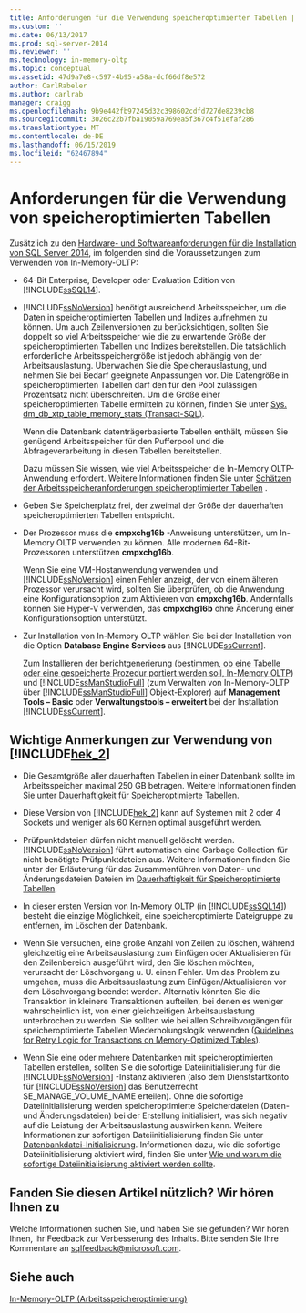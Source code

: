 ```yaml
---
title: Anforderungen für die Verwendung speicheroptimierter Tabellen | Microsoft-Dokumentation
ms.custom: ''
ms.date: 06/13/2017
ms.prod: sql-server-2014
ms.reviewer: ''
ms.technology: in-memory-oltp
ms.topic: conceptual
ms.assetid: 47d9a7e8-c597-4b95-a58a-dcf66df8e572
author: CarlRabeler
ms.author: carlrab
manager: craigg
ms.openlocfilehash: 9b9e442fb97245d32c398602cdfd727de8239cb8
ms.sourcegitcommit: 3026c22b7fba19059a769ea5f367c4f51efaf286
ms.translationtype: MT
ms.contentlocale: de-DE
ms.lasthandoff: 06/15/2019
ms.locfileid: "62467894"
---
```

# <a name="requirements-for-using-memory-optimized-tables"></a>Anforderungen für die Verwendung von speicheroptimierten Tabellen
  Zusätzlich zu den [Hardware- und Softwareanforderungen für die Installation von SQL Server 2014](../../sql-server/install/hardware-and-software-requirements-for-installing-sql-server.md), im folgenden sind die Voraussetzungen zum Verwenden von In-Memory-OLTP:  
  
-   64-Bit Enterprise, Developer oder Evaluation Edition von [!INCLUDE[ssSQL14](../../includes/sssql14-md.md)].  
  
-   [!INCLUDE[ssNoVersion](../../includes/ssnoversion-md.md)] benötigt ausreichend Arbeitsspeicher, um die Daten in speicheroptimierten Tabellen und Indizes aufnehmen zu können. Um auch Zeilenversionen zu berücksichtigen, sollten Sie doppelt so viel Arbeitsspeicher wie die zu erwartende Größe der speicheroptimierten Tabellen und Indizes bereitstellen. Die tatsächlich erforderliche Arbeitsspeichergröße ist jedoch abhängig von der Arbeitsauslastung. Überwachen Sie die Speicherauslastung, und nehmen Sie bei Bedarf geeignete Anpassungen vor. Die Datengröße in speicheroptimierten Tabellen darf den für den Pool zulässigen Prozentsatz nicht überschreiten. Um die Größe einer speicheroptimierten Tabelle ermitteln zu können, finden Sie unter [Sys. dm_db_xtp_table_memory_stats &#40;Transact-SQL&#41;](/sql/relational-databases/system-dynamic-management-views/sys-dm-db-xtp-table-memory-stats-transact-sql).  
  
     Wenn die Datenbank datenträgerbasierte Tabellen enthält, müssen Sie genügend Arbeitsspeicher für den Pufferpool und die Abfrageverarbeitung in diesen Tabellen bereitstellen.  
  
     Dazu müssen Sie wissen, wie viel Arbeitsspeicher die In-Memory OLTP-Anwendung erfordert. Weitere Informationen finden Sie unter [Schätzen der Arbeitsspeicheranforderungen speicheroptimierter Tabellen](memory-optimized-tables.md) .  
  
-   Geben Sie Speicherplatz frei, der zweimal der Größe der dauerhaften speicheroptimierten Tabellen entspricht.  
  
-   Der Prozessor muss die **cmpxchg16b** -Anweisung unterstützen, um In-Memory OLTP verwenden zu können. Alle modernen 64-Bit-Prozessoren unterstützen **cmpxchg16b**.  
  
     Wenn Sie eine VM-Hostanwendung verwenden und [!INCLUDE[ssNoVersion](../../includes/ssnoversion-md.md)] einen Fehler anzeigt, der von einem älteren Prozessor verursacht wird, sollten Sie überprüfen, ob die Anwendung eine Konfigurationsoption zum Aktivieren von **cmpxchg16b**. Andernfalls können Sie Hyper-V verwenden, das **cmpxchg16b** ohne Änderung einer Konfigurationsoption unterstützt.  
  
-   Zur Installation von In-Memory OLTP wählen Sie bei der Installation von die Option **Database Engine Services** aus [!INCLUDE[ssCurrent](../../../includes/sscurrent-md.md)].  
  
     Zum Installieren der berichtgenerierung ([bestimmen, ob eine Tabelle oder eine gespeicherte Prozedur portiert werden soll, In-Memory OLTP](determining-if-a-table-or-stored-procedure-should-be-ported-to-in-memory-oltp.md)) und [!INCLUDE[ssManStudioFull](../../../includes/ssmanstudiofull-md.md)] (zum Verwalten von In-Memory-OLTP über [!INCLUDE[ssManStudioFull](../../../includes/ssmanstudiofull-md.md)] Objekt-Explorer) auf **Management Tools – Basic** oder **Verwaltungstools – erweitert** bei der Installation [!INCLUDE[ssCurrent](../../../includes/sscurrent-md.md)].  
  
## <a name="important-notes-on-using-includehek2includeshek-2-mdmd"></a>Wichtige Anmerkungen zur Verwendung von [!INCLUDE[hek_2](../../../includes/hek-2-md.md)]  
  
-   Die Gesamtgröße aller dauerhaften Tabellen in einer Datenbank sollte im Arbeitsspeicher maximal 250 GB betragen. Weitere Informationen finden Sie unter [Dauerhaftigkeit für Speicheroptimierte Tabellen](durability-for-memory-optimized-tables.md).  
  
-   Diese Version von [!INCLUDE[hek_2](../../../includes/hek-2-md.md)] kann auf Systemen mit 2 oder 4 Sockets und weniger als 60 Kernen optimal ausgeführt werden.  
  
-   Prüfpunktdateien dürfen nicht manuell gelöscht werden. [!INCLUDE[ssNoVersion](../../includes/ssnoversion-md.md)] führt automatisch eine Garbage Collection für nicht benötigte Prüfpunktdateien aus. Weitere Informationen finden Sie unter der Erläuterung für das Zusammenführen von Daten- und Änderungsdateien Dateien im [Dauerhaftigkeit für Speicheroptimierte Tabellen](durability-for-memory-optimized-tables.md).  
  
-   In dieser ersten Version von In-Memory OLTP (in [!INCLUDE[ssSQL14](../../includes/sssql14-md.md)]) besteht die einzige Möglichkeit, eine speicheroptimierte Dateigruppe zu entfernen, im Löschen der Datenbank.  
  
-   Wenn Sie versuchen, eine große Anzahl von Zeilen zu löschen, während gleichzeitig eine Arbeitsauslastung zum Einfügen oder Aktualisieren für den Zeilenbereich ausgeführt wird, den Sie löschen möchten, verursacht der Löschvorgang u. U. einen Fehler. Um das Problem zu umgehen, muss die Arbeitsauslastung zum Einfügen/Aktualisieren vor dem Löschvorgang beendet werden. Alternativ könnten Sie die Transaktion in kleinere Transaktionen aufteilen, bei denen es weniger wahrscheinlich ist, von einer gleichzeitigen Arbeitsauslastung unterbrochen zu werden. Sie sollten wie bei allen Schreibvorgängen für speicheroptimierte Tabellen Wiederholungslogik verwenden ([Guidelines for Retry Logic for Transactions on Memory-Optimized Tables](../../database-engine/guidelines-for-retry-logic-for-transactions-on-memory-optimized-tables.md)).  
  
-   Wenn Sie eine oder mehrere Datenbanken mit speicheroptimierten Tabellen erstellen, sollten Sie die sofortige Dateiinitialisierung für die [!INCLUDE[ssNoVersion](../../includes/ssnoversion-md.md)] -Instanz aktivieren (also dem Dienststartkonto für [!INCLUDE[ssNoVersion](../../includes/ssnoversion-md.md)] das Benutzerrecht SE_MANAGE_VOLUME_NAME erteilen). Ohne die sofortige Dateiinitialisierung werden speicheroptimierte Speicherdateien (Daten- und Änderungsdateien) bei der Erstellung initialisiert, was sich negativ auf die Leistung der Arbeitsauslastung auswirken kann. Weitere Informationen zur sofortigen Dateiinitialisierung finden Sie unter [Datenbankdatei-Initialisierung](../databases/database-instant-file-initialization.md). Informationen dazu, wie die sofortige Dateiinitialisierung aktiviert wird, finden Sie unter [Wie und warum die sofortige Dateiinitialisierung aktiviert werden sollte](https://blogs.msdn.com/b/sql_pfe_blog/archive/2009/12/23/how-and-why-to-enable-instant-file-initialization.aspx).  
  
## <a name="did-this-article-help-you-were-listening"></a>Fanden Sie diesen Artikel nützlich? Wir hören Ihnen zu  
 Welche Informationen suchen Sie, und haben Sie sie gefunden? Wir hören Ihnen, Ihr Feedback zur Verbesserung des Inhalts. Bitte senden Sie Ihre Kommentare an [sqlfeedback@microsoft.com](mailto:sqlfeedback@microsoft.com?subject=Your%20feedback%20about%20the%20Requirements%20for%20Using%20Memory-Optimized%20Tables%20page).  
  
## <a name="see-also"></a>Siehe auch  
 [In-Memory-OLTP &#40;Arbeitsspeicheroptimierung&#41;](in-memory-oltp-in-memory-optimization.md)  
  
  
